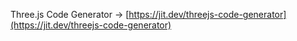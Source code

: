 Three.js Code Generator → [https://jit.dev/threejs-code-generator](https://jit.dev/threejs-code-generator)
